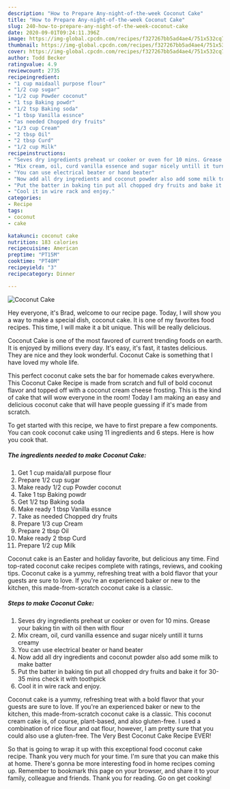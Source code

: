 ```yaml
---
description: "How to Prepare Any-night-of-the-week Coconut Cake"
title: "How to Prepare Any-night-of-the-week Coconut Cake"
slug: 240-how-to-prepare-any-night-of-the-week-coconut-cake
date: 2020-09-01T09:24:11.396Z
image: https://img-global.cpcdn.com/recipes/f327267bb5ad4ae4/751x532cq70/coconut-cake-recipe-main-photo.jpg
thumbnail: https://img-global.cpcdn.com/recipes/f327267bb5ad4ae4/751x532cq70/coconut-cake-recipe-main-photo.jpg
cover: https://img-global.cpcdn.com/recipes/f327267bb5ad4ae4/751x532cq70/coconut-cake-recipe-main-photo.jpg
author: Todd Becker
ratingvalue: 4.9
reviewcount: 2735
recipeingredient:
- "1 cup maidaall purpose flour"
- "1/2 cup sugar"
- "1/2 cup Powder coconut"
- "1 tsp Baking powdr"
- "1/2 tsp Baking soda"
- "1 tbsp Vanilla essnce"
- "as needed Chopped dry fruits"
- "1/3 cup Cream"
- "2 tbsp Oil"
- "2 tbsp Curd"
- "1/2 cup Milk"
recipeinstructions:
- "Seves dry ingredients preheat ur cooker or oven for 10 mins. Grease your baking tin with oil then with flour"
- "Mix cream, oil, curd vanilla essence and sugar nicely untill it turns creamy"
- "You can use electrical beater or hand beater"
- "Now add all dry ingredients and coconut powder also add some milk to make batter"
- "Put the batter in baking tin put all chopped dry fruits and bake it for 30-35 mins check it with toothpick"
- "Cool it in wire rack and enjoy."
categories:
- Recipe
tags:
- coconut
- cake

katakunci: coconut cake 
nutrition: 183 calories
recipecuisine: American
preptime: "PT15M"
cooktime: "PT40M"
recipeyield: "3"
recipecategory: Dinner

---
```



![Coconut Cake](https://img-global.cpcdn.com/recipes/f327267bb5ad4ae4/751x532cq70/coconut-cake-recipe-main-photo.jpg)

Hey everyone, it's Brad, welcome to our recipe page. Today, I will show you a way to make a special dish, coconut cake. It is one of my favorites food recipes. This time, I will make it a bit unique. This will be really delicious.

Coconut Cake is one of the most favored of current trending foods on earth. It is enjoyed by millions every day. It's easy, it's fast, it tastes delicious. They are nice and they look wonderful. Coconut Cake is something that I have loved my whole life.

This perfect coconut cake sets the bar for homemade cakes everywhere. This Coconut Cake Recipe is made from scratch and full of bold coconut flavor and topped off with a coconut cream cheese frosting. This is the kind of cake that will wow everyone in the room! Today I am making an easy and delicious coconut cake that will have people guessing if it&#39;s made from scratch.


To get started with this recipe, we have to first prepare a few components. You can cook coconut cake using 11 ingredients and 6 steps. Here is how you cook that.

<!--inarticleads1-->

##### The ingredients needed to make Coconut Cake:

1. Get 1 cup maida/all purpose flour
1. Prepare 1/2 cup sugar
1. Make ready 1/2 cup Powder coconut
1. Take 1 tsp Baking powdr
1. Get 1/2 tsp Baking soda
1. Make ready 1 tbsp Vanilla essnce
1. Take as needed Chopped dry fruits
1. Prepare 1/3 cup Cream
1. Prepare 2 tbsp Oil
1. Make ready 2 tbsp Curd
1. Prepare 1/2 cup Milk


Coconut cake is an Easter and holiday favorite, but delicious any time. Find top-rated coconut cake recipes complete with ratings, reviews, and cooking tips. Coconut cake is a yummy, refreshing treat with a bold flavor that your guests are sure to love. If you&#39;re an experienced baker or new to the kitchen, this made-from-scratch coconut cake is a classic. 

<!--inarticleads2-->

##### Steps to make Coconut Cake:

1. Seves dry ingredients preheat ur cooker or oven for 10 mins. Grease your baking tin with oil then with flour
1. Mix cream, oil, curd vanilla essence and sugar nicely untill it turns creamy
1. You can use electrical beater or hand beater
1. Now add all dry ingredients and coconut powder also add some milk to make batter
1. Put the batter in baking tin put all chopped dry fruits and bake it for 30-35 mins check it with toothpick
1. Cool it in wire rack and enjoy.


Coconut cake is a yummy, refreshing treat with a bold flavor that your guests are sure to love. If you&#39;re an experienced baker or new to the kitchen, this made-from-scratch coconut cake is a classic. This coconut cream cake is, of course, plant-based, and also gluten-free. I used a combination of rice flour and oat flour, however, I am pretty sure that you could also use a gluten-free. The Very Best Coconut Cake Recipe EVER! 

So that is going to wrap it up with this exceptional food coconut cake recipe. Thank you very much for your time. I'm sure that you can make this at home. There's gonna be more interesting food in home recipes coming up. Remember to bookmark this page on your browser, and share it to your family, colleague and friends. Thank you for reading. Go on get cooking!
